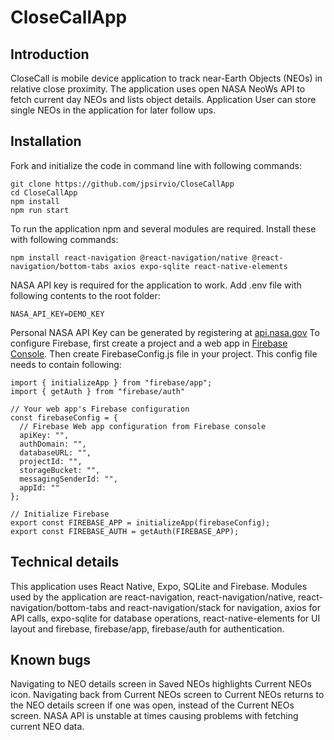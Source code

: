 # CloseCallApp
## Introduction
CloseCall is mobile device application to track near-Earth Objects (NEOs) in relative close proximity. The application uses open NASA NeoWs API to fetch current day NEOs and lists object details. Application User can store single NEOs in the application for later follow ups.
## Installation
Fork and initialize the code in command line with following commands:
```
git clone https://github.com/jpsirvio/CloseCallApp
cd CloseCallApp
npm install
npm run start
```
To run the application npm and several modules are required. Install these with following commands:
```
npm install react-navigation @react-navigation/native @react-navigation/bottom-tabs axios expo-sqlite react-native-elements
```
NASA API key is required for the application to work. Add .env file with following contents to the root folder:
```
NASA_API_KEY=DEMO_KEY
```
Personal NASA API Key can be generated by registering at [api.nasa.gov](https://api.nasa.gov/)
To configure Firebase, first create a project and a web app in [Firebase Console](https://console.firebase.google.com). Then create FirebaseConfig.js file in your project. This config file needs to contain following:
```
import { initializeApp } from "firebase/app";
import { getAuth } from "firebase/auth"

// Your web app's Firebase configuration
const firebaseConfig = {
  // Firebase Web app configuration from Firebase console
  apiKey: "",
  authDomain: "",
  databaseURL: "",
  projectId: "",
  storageBucket: "",
  messagingSenderId: "",
  appId: ""
};

// Initialize Firebase
export const FIREBASE_APP = initializeApp(firebaseConfig);
export const FIREBASE_AUTH = getAuth(FIREBASE_APP);
```
## Technical details
This application uses React Native, Expo, SQLite and Firebase. Modules used by the application are react-navigation, react-navigation/native, react-navigation/bottom-tabs and react-navigation/stack for navigation, axios for API calls, expo-sqlite for database operations, react-native-elements for UI layout and firebase, firebase/app, firebase/auth for authentication.
## Known bugs
Navigating to NEO details screen in Saved NEOs highlights Current NEOs icon.
Navigating back from Current NEOs screen to Current NEOs returns to the NEO details screen if one was open, instead of the Current NEOs screen.
NASA API is unstable at times causing problems with fetching current NEO data.
